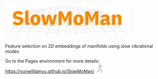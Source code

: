 # <img src="Logo.svg" width="400" height="100">

Feature selection on 2D embeddings of manifolds using slow vibrational modes

Go to the Pages environment for more details:
https://yunwilliamyu.github.io/SlowMoMan/
 <img src="SlowMoMan.png" width="30" height="30">
